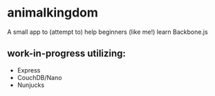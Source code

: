animalkingdom
=============
A small app to (attempt to) help beginners (like me!) learn Backbone.js


work-in-progress utilizing:
----------
- Express
- CouchDB/Nano
- Nunjucks
